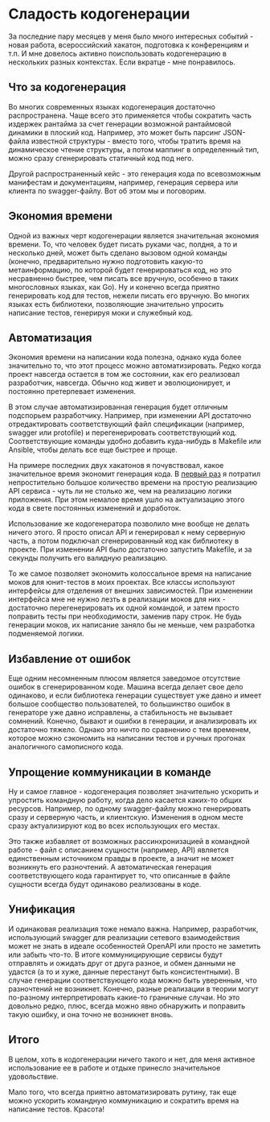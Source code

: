 # Сладость кодогенерации 

За последние пару месяцев у меня было много интересных событий - новая работа, всероссийский хакатон, подготовка к конференциям и т.п. И мне довелось активно поиспользовать кодогенерацию в нескольких разных контекстах. Если вкратце - мне понравилось. 

## Что за кодогенерация 

Во многих современных языках кодогенерация достаточно распространена. Чаще всего это применяется чтобы сократить часть издержек рантайма за счет генерации возможной рантаймовой динамики в плоский код. Например, это может быть парсинг JSON-файла известной структуры - вместо того, чтобы тратить время на динамическое чтение структуры, а потом маппинг в определенный тип, можно сразу сгенерировать статичный код под него. 

Другой распространенный кейс - это генерация кода по всевозможным манифестам и документациям, например, генерация сервера или клиента по swagger-файлу. Вот об этом мы и поговорим. 

## Экономия времени 

Одной из важных черт кодогенерации является значительная экономия времени. То, что человек будет писать руками час, полдня, а то и несколько дней, может быть сделано вызовом одной команды (конечно, предварительно нужно подготовить какую-то метаинформацию, по которой будет генерироваться код, но это несравненно быстрее, чем писать все вручную, особенно в таких многословных языках, как Go). Ну и конечно всегда приятно генерировать код для тестов, нежели писать его вручную. Во многих языках есть библиотеки, позволяющие значительно упросить написание тестов, генерируя моки и служебный код. 

## Автоматизация 

Экономия времени на написании кода полезна, однако куда более значительно то, что этот процесс можно автоматизировать. Редко когда проект навсегда остается в том же состоянии, как его реализовал разработчик, навсегда. Обычно код живет и эволюционирует, и постоянно претерпевает изменения. 

В этом случае автоматизированная генерация будет отличным подспорьем разработчику. Например, при изменении API достаточно отредактировать соответствующий файл спецификации (например, swagger или protofile) и перегенерировать соответствующий код. Соответствующие команды удобно добавить куда-нибудь в Makefile или Ansible, чтобы делать все еще быстрее и проще. 

На примере последних двух хакатонов я почувствовал, какое значительное время экономит генерация кода. В [первый раз](http://www.kaznacheev.me/article/moj-pervyj-hakaton-retrospektiva-i-vyvody/) я потратил непростительно большое количество времени на простую реализацию API сервиса - чуть ли не столько же, чем на реализацию логики приложения. При этом немалое время ушло на актуализацию этого кода в свете постоянных изменений и доработок. 

Использование же кодогенератора позволило мне вообще не делать ничего этого. Я просто описал API и генерировал к нему серверную часть, а потом подключал сгенерированный код как библиотеку в проекте. При изменении API было достаточно запустить Makefile, и за секунды получить его валидную реализацию. 

То же самое позволяет экономить колоссальное время на написание моков для юнит-тестов в моих проектах. Все классы используют интерфейсы для отделения от внешних зависимостей. При изменении интерфейса мне не нужно лезть в реализации моков для них - достаточно перегенерировать их одной командой, и затем просто поправить тесты при необходимости, заменив пару строк. Не будь генерации моков, их написание заняло бы не меньше, чем разработка подменяемой логики. 

## Избавление от ошибок 

Еще одним несомненным плюсом является заведомое отсутствие ошибок в сгенерированном коде. Машина всегда делает свое дело одинаково, и если библиотека генерации существует уже давно и имеет большое сообщество пользователей, то большинство ошибок в генераторе уже давно исправлены, а стабильность не вызывает сомнений. Конечно, бывают и ошибки в генерации, и анализировать их достаточно тяжело. Однако это ничто по сравнению с тем временем, которое можно сэкономить на написании тестов и ручных прогонах аналогичного самописного кода. 

## Упрощение коммуникации в команде 

Ну и самое главное - кодогенерация позволяет значительно ускорить и упростить командную работу, когда дело касается каких-то общих ресурсов. Например, по одному swagger-файлу можно генерировать сразу и серверную часть, и клиентскую. Изменения в одном месте сразу актуализируют код во всех использующих его местах. 

Это также избавляет от возможных рассинхронизацией в командной работе - файл с описанием сущности (например, API) является единственным источником правды в проекте, а значит не может возникнуть его разночтений. А автоматическая генерация соответствующего кода гарантирует то, что описанные в файле сущности всегда будут одинаково реализованы в коде. 

## Унификация 

И одинаковая реализация тоже немало важна. Например, разработчик, использующий  swagger для реализации сетевого взаимодействия может не знать в идеале особенностей OpenAPI или просто не заметить или забыть что-то. В итоге коммуницирующие сервисы будут отправлять и ожидать друг от друга разное, и обмен данными не удастся (а то и хуже, данные перестанут быть консистентными). В случае генерации соответствующего кода можно быть уверенным, что разночтений не возникнет. Конечно, разные реализации в теории могут по-разному интерпретировать какие-то граничные случаи. Но это довольно редко, плюс, всегда можно явно обнаружить и поправить такую ошибку, и она точно не возникнет вновь. 

## Итого 

В целом, хоть в кодогенерации ничего такого и нет, для меня активное использование ее в работе и отдыхе принесло значительное удовольствие. 

Мало того, что всегда приятно автоматизировать рутину, так еще можно ускорить командную коммуникацию и сократить время на написание тестов. Красота!